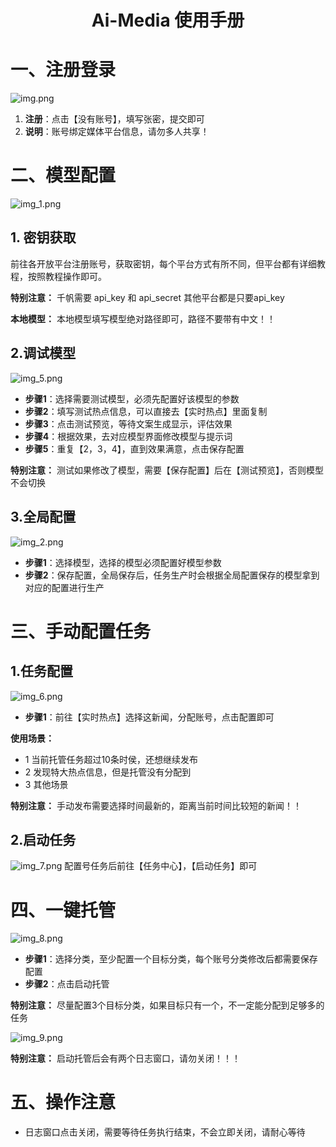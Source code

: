 <div align="center">
<h1 align="center"> Ai-Media 使用手册  </h1>
</div>

# 一、注册登录
![img.png](img.png)

1. **注册**：点击【没有账号】，填写张密，提交即可
2. **说明**：账号绑定媒体平台信息，请勿多人共享！
# 二、模型配置
![img_1.png](img_1.png)
## 1. 密钥获取
前往各开放平台注册账号，获取密钥，每个平台方式有所不同，但平台都有详细教程，按照教程操作即可。

__特别注意：__ 千帆需要 api_key 和 api_secret 其他平台都是只要api_key

__本地模型：__ 本地模型填写模型绝对路径即可，路径不要带有中文！！

## 2.调试模型
![img_5.png](img_5.png)
- **步骤1**：选择需要测试模型，必须先配置好该模型的参数
- **步骤2**：填写测试热点信息，可以直接去【实时热点】里面复制
- **步骤3**：点击测试预览，等待文案生成显示，评估效果
- **步骤4**：根据效果，去对应模型界面修改模型与提示词
- **步骤5**：重复【2，3，4】，直到效果满意，点击保存配置

__特别注意：__ 测试如果修改了模型，需要【保存配置】后在【测试预览】，否则模型不会切换

## 3.全局配置
![img_2.png](img_2.png)
- **步骤1**：选择模型，选择的模型必须配置好模型参数
- **步骤2**：保存配置，全局保存后，任务生产时会根据全局配置保存的模型拿到对应的配置进行生产

# 三、手动配置任务
## 1.任务配置
![img_6.png](img_6.png)
- **步骤1**：前往【实时热点】选择这新闻，分配账号，点击配置即可

__使用场景：__ 
- 1 当前托管任务超过10条时侯，还想继续发布
- 2 发现特大热点信息，但是托管没有分配到
- 3 其他场景

__特别注意：__ 手动发布需要选择时间最新的，距离当前时间比较短的新闻！！

## 2.启动任务
![img_7.png](img_7.png)
配置号任务后前往【任务中心】，【启动任务】即可


# 四、一键托管
![img_8.png](img_8.png)
- **步骤1**：选择分类，至少配置一个目标分类，每个账号分类修改后都需要保存配置
- **步骤2**：点击启动托管

__特别注意：__ 尽量配置3个目标分类，如果目标只有一个，不一定能分配到足够多的任务

![img_9.png](img_9.png)

__特别注意：__ 启动托管后会有两个日志窗口，请勿关闭！！！

# 五、操作注意
- 日志窗口点击关闭，需要等待任务执行结束，不会立即关闭，请耐心等待



